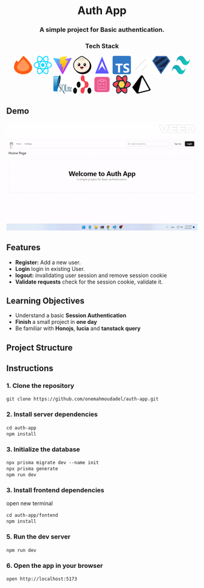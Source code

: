 <div >
  <h1 align="center">Auth App</h1>
  <h3 align="center">A simple project for Basic authentication.</h3>
</div>

<div align="center" >
  <h3>Tech Stack</h3>
  <a href=''><img src='frontend/src/assets/hono.svg' alt="Hono Js : Express Js alternative" width="48" height="48" /></a>
  <a href=''><img src='frontend/src/assets/react.svg' alt="react" width="48" height="48" /></a>
  <a href=''><img src='frontend/src/assets/vite.svg' alt="vite" width="48" height="48" /></a>
  <a href=''><img src='frontend/src/assets/bun.svg' alt="bunjs" width="48" height="48" /></a>
  <a href=''><img src='frontend/src/assets/lucia.svg' alt="lucia auth" width="48" height="48" /></a>
  <a href=''><img src='frontend/src/assets/typescript.svg' alt="typescript" width="48" height="48" /></a>
  <a href=''><img src='frontend/src/assets/shadcnui.svg' alt="shadcnui" width="48" height="48" /></a>
  <a href=''><img src='frontend/src/assets/zod.svg' alt="zod" width="48" height="48" /></a>
  <a href=''><img src='frontend/src/assets/tailwindcss.svg' alt="tailwindcss" width="48" height="48" /></a>
  <a href=''><img src='frontend/src/assets/sqlite.svg' alt="sqlite" width="48" height="48" /></a>
  <a href=''><img src='frontend/src/assets/reactrouter.svg' alt="reactrouter" width="48" height="48" /></a>
  <a href=''><img src='frontend/src/assets/reacthookform.svg' alt="reacthookform" width="48" height="48" /></a>
  <a href=''><img src='frontend/src/assets/reactquery.svg' alt="reactquery" width="48" height="48" /></a>
  <a href=''><img src='frontend/src/assets/prisma.svg' alt="prisma" width="48" height="48" /></a>
</div>

## Demo

<div align="center" >
  <img src='frontend/src/assets/demo.gif' alt="prisma"  />
</div>

## Features

- **Register:** Add a new user.
- **Login** login in existing User.
- **logout:** invalidating user session and remove session cookie
- **Validate requests** check for the session cookie, validate it.

## Learning Objectives

- Understand a basic **Session Authentication**
- **Finish** a small project in **one day**
- Be familiar with **Honojs**, **lucia** and **tanstack query**

## Project Structure

## Instructions

### 1. Clone the repository

```shell
git clone https://github.com/onemahmoudadel/auth-app.git
```

### 2. Install server dependencies

```shell
cd auth-app
npm install
```

### 3. Initialize the database

```shell
npx prisma migrate dev --name init
npx prisma generate
npm run dev
```

### 3. Install frontend dependencies

open new terminal

```shell
cd auth-app/fontend
npm install
```

### 5. Run the dev server

```shell
npm run dev
```

### 6. Open the app in your browser

```
open http://localhost:5173
```
